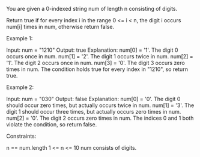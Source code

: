 You are given a 0-indexed string num of length n consisting of digits.

Return true if for every index i in the range 0 <= i < n, the digit i occurs
num[i] times in num, otherwise return false.


Example 1:


Input: num = "1210"
Output: true
Explanation:
num[0] = '1'. The digit 0 occurs once in num.
num[1] = '2'. The digit 1 occurs twice in num.
num[2] = '1'. The digit 2 occurs once in num.
num[3] = '0'. The digit 3 occurs zero times in num.
The condition holds true for every index in "1210", so return true.


Example 2:


Input: num = "030"
Output: false
Explanation:
num[0] = '0'. The digit 0 should occur zero times, but actually occurs twice
in num.
num[1] = '3'. The digit 1 should occur three times, but actually occurs zero
times in num.
num[2] = '0'. The digit 2 occurs zero times in num.
The indices 0 and 1 both violate the condition, so return false.



Constraints:


n == num.length
1 <= n <= 10
num consists of digits.




